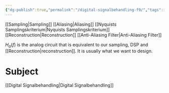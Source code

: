 ```yaml
---
{"dg-publish":true,"permalink":"/digital-signalbehandling-f9/","tags":["föreläsning","digitalsignalbehandling"]}
---
```



[[Sampling\|Sampling]]
[[Aliasing\|Aliasing]]
[[Nyquists Samplingskriterium\|Nyquists Samplingskriterium]]
[[Reconstruction\|Reconstruction]]
[[Anti-Aliasing Filter\|Anti-Aliasing Filter]]

$H_{a}(f)$ is the analog circuit that is equivalent to our sampling, DSP and [[Reconstruction\|reconstruction]]. It is usually what we want to design.



# Subject
[[Digital Signalbehandling\|Digital Signalbehandling]]
